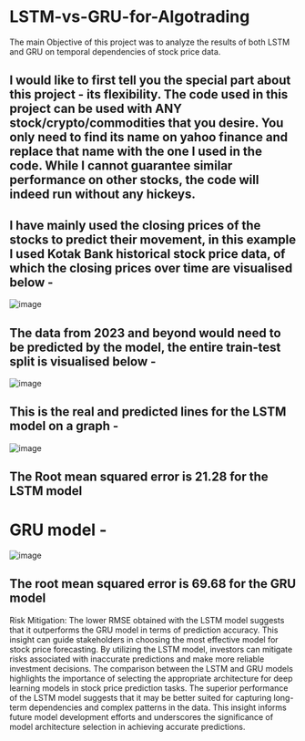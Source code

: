 # LSTM-vs-GRU-for-Algotrading
The main Objective of this project was to analyze the results of both LSTM and GRU on temporal dependencies of stock price data.

## I would like to first tell you the special part about this project - its flexibility. The code used in this project can be used with ANY stock/crypto/commodities that you desire. You only need to find its name on yahoo finance and replace that name with the one I used in the code. While I cannot guarantee similar performance on other stocks, the code will indeed run without any hickeys.

## I have mainly used the closing prices of the stocks to predict their movement, in this example I used Kotak Bank historical stock price data, of which the closing prices over time are visualised below - 


![image](https://github.com/Omkarnj/LSTM-vs-GRU-for-Algotrading/assets/135634070/f25c9d9a-8390-41b9-9707-5121227ecda4)



## The data from 2023 and beyond would need to be predicted by the model, the entire train-test split is visualised below - 


![image](https://github.com/Omkarnj/LSTM-vs-GRU-for-Algotrading/assets/135634070/f2f50da5-8ea6-4550-a620-a4172db6898f)


## This is the real and predicted lines for the LSTM model on a graph - 


![image](https://github.com/Omkarnj/LSTM-vs-GRU-for-Algotrading/assets/135634070/ea78253c-452f-4038-895d-2586c5b0b521)


## The Root mean squared error is 21.28 for the LSTM model


# GRU model - 



![image](https://github.com/Omkarnj/LSTM-vs-GRU-for-Algotrading/assets/135634070/bf4d55fd-8fd1-4975-ad57-6f3bbd2a0313)



## The root mean squared error is 69.68 for the GRU model 
Risk Mitigation: The lower RMSE obtained with the LSTM model suggests that it outperforms the GRU model in terms of prediction accuracy. This insight can guide stakeholders in choosing the most effective model for stock price forecasting. By utilizing the LSTM model, investors can mitigate risks associated with inaccurate predictions and make more reliable investment decisions.
The comparison between the LSTM and GRU models highlights the importance of selecting the appropriate architecture for deep learning models in stock price prediction tasks. The superior performance of the LSTM model suggests that it may be better suited for capturing long-term dependencies and complex patterns in the data. This insight informs future model development efforts and underscores the significance of model architecture selection in achieving accurate predictions.
